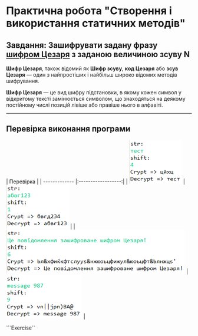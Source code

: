 # Практична робота "Створення і використання статичних методів"
## Завдання: Зашифрувати задану фразу [шифром Цезаря](https://uk.wikipedia.org/wiki/%D0%A8%D0%B8%D1%84%D1%80_%D0%A6%D0%B5%D0%B7%D0%B0%D1%80%D1%8F) з заданою величиною зсуву N
**Шифр Цезаря**, також відомий як **Шифр зсуву**, **код Цезаря** або **зсув Цезаря** — один з найпростіших і найбільш широко відомих методів шифрування.

**Шифр Цезаря** — це вид шифру підстановки, в якому кожен символ у відкритому тексті замінюється символом, що знаходяться на деякому постійному числі позицій лівіше або правіше нього в алфавіті.

----
## Перевірка виконання програми
| Перевірка |
| ------------- |:------------------:|
| <img src="https://github.com/ppc-ntu-khpi/34---static-methods-coldbeatz/blob/master/Screenshot_12.png"> | <img src="https://github.com/ppc-ntu-khpi/34---static-methods-coldbeatz/blob/master/Screenshot_13.png"> |
| <img src="https://github.com/ppc-ntu-khpi/34---static-methods-coldbeatz/blob/master/Screenshot_14.png"> | <img src="https://github.com/ppc-ntu-khpi/34---static-methods-coldbeatz/blob/master/Screenshot_15.png"> |

```Exercise``
